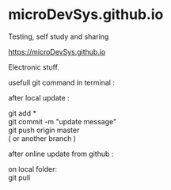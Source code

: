 # microDevSys.github.io
Testing, self study and sharing


https://microDevSys.github.io

Electronic stuff.



usefull git command in terminal : 

after local update : 

git add *<br> 
git commit -m "update message"<br>
git push origin master <br>
( or another branch )<br>


after online update from github :

on local folder:<br> 
git pull 


